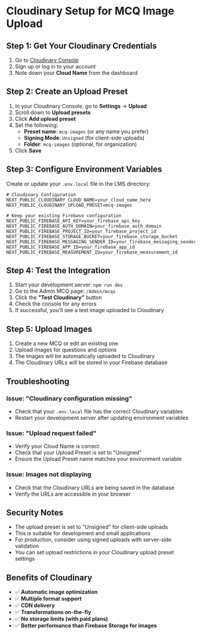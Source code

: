 # Cloudinary Setup for MCQ Image Upload

## Step 1: Get Your Cloudinary Credentials

1. Go to [Cloudinary Console](https://console.cloudinary.com/)
2. Sign up or log in to your account
3. Note down your **Cloud Name** from the dashboard

## Step 2: Create an Upload Preset

1. In your Cloudinary Console, go to **Settings** → **Upload**
2. Scroll down to **Upload presets**
3. Click **Add upload preset**
4. Set the following:
   - **Preset name**: `mcq-images` (or any name you prefer)
   - **Signing Mode**: `Unsigned` (for client-side uploads)
   - **Folder**: `mcq-images` (optional, for organization)
5. Click **Save**

## Step 3: Configure Environment Variables

Create or update your `.env.local` file in the LMS directory:

```env
# Cloudinary Configuration
NEXT_PUBLIC_CLOUDINARY_CLOUD_NAME=your_cloud_name_here
NEXT_PUBLIC_CLOUDINARY_UPLOAD_PRESET=mcq-images

# Keep your existing Firebase configuration
NEXT_PUBLIC_FIREBASE_API_KEY=your_firebase_api_key
NEXT_PUBLIC_FIREBASE_AUTH_DOMAIN=your_firebase_auth_domain
NEXT_PUBLIC_FIREBASE_PROJECT_ID=your_firebase_project_id
NEXT_PUBLIC_FIREBASE_STORAGE_BUCKET=your_firebase_storage_bucket
NEXT_PUBLIC_FIREBASE_MESSAGING_SENDER_ID=your_firebase_messaging_sender_id
NEXT_PUBLIC_FIREBASE_APP_ID=your_firebase_app_id
NEXT_PUBLIC_FIREBASE_MEASUREMENT_ID=your_firebase_measurement_id
```

## Step 4: Test the Integration

1. Start your development server: `npm run dev`
2. Go to the Admin MCQ page: `/Admin/mcqs`
3. Click the **"Test Cloudinary"** button
4. Check the console for any errors
5. If successful, you'll see a test image uploaded to Cloudinary

## Step 5: Upload Images

1. Create a new MCQ or edit an existing one
2. Upload images for questions and options
3. The images will be automatically uploaded to Cloudinary
4. The Cloudinary URLs will be stored in your Firebase database

## Troubleshooting

### Issue: "Cloudinary configuration missing"
- Check that your `.env.local` file has the correct Cloudinary variables
- Restart your development server after updating environment variables

### Issue: "Upload request failed"
- Verify your Cloud Name is correct
- Check that your Upload Preset is set to "Unsigned"
- Ensure the Upload Preset name matches your environment variable

### Issue: Images not displaying
- Check that the Cloudinary URLs are being saved in the database
- Verify the URLs are accessible in your browser

## Security Notes

- The upload preset is set to "Unsigned" for client-side uploads
- This is suitable for development and small applications
- For production, consider using signed uploads with server-side validation
- You can set upload restrictions in your Cloudinary upload preset settings

## Benefits of Cloudinary

- ✅ **Automatic image optimization**
- ✅ **Multiple format support**
- ✅ **CDN delivery**
- ✅ **Transformations on-the-fly**
- ✅ **No storage limits (with paid plans)**
- ✅ **Better performance than Firebase Storage for images**
